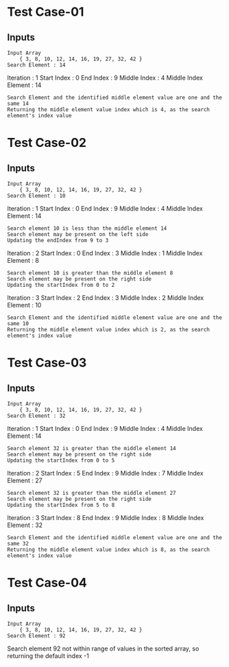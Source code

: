 # Test Case-01

Inputs
------------
	Input Array
		{ 3, 8, 10, 12, 14, 16, 19, 27, 32, 42 }
	Search Element : 14 
Iteration : 1 
	Start Index : 0 
	End Index : 9 
	Middle Index : 4 
	Middle Index Element : 14 

	Search Element and the identified middle element value are one and the same 14 
	Returning the middle element value index which is 4, as the search element's index value


# Test Case-02

Inputs
------------
	Input Array
		{ 3, 8, 10, 12, 14, 16, 19, 27, 32, 42 }
	Search Element : 10 
Iteration : 1 
	Start Index : 0 
	End Index : 9 
	Middle Index : 4 
	Middle Index Element : 14 

	Search element 10 is less than the middle element 14 
	Search element may be present on the left side
	Updating the endIndex from 9 to 3 

Iteration : 2 
	Start Index : 0 
	End Index : 3 
	Middle Index : 1 
	Middle Index Element : 8 

	Search element 10 is greater than the middle element 8 
	Search element may be present on the right side
	Updating the startIndex from 0 to 2 

Iteration : 3 
	Start Index : 2 
	End Index : 3 
	Middle Index : 2 
	Middle Index Element : 10 

	Search Element and the identified middle element value are one and the same 10 
	Returning the middle element value index which is 2, as the search element's index value


# Test Case-03

Inputs
------------
	Input Array
		{ 3, 8, 10, 12, 14, 16, 19, 27, 32, 42 }
	Search Element : 32 
Iteration : 1 
	Start Index : 0 
	End Index : 9 
	Middle Index : 4 
	Middle Index Element : 14 

	Search element 32 is greater than the middle element 14 
	Search element may be present on the right side
	Updating the startIndex from 0 to 5 

Iteration : 2 
	Start Index : 5 
	End Index : 9 
	Middle Index : 7 
	Middle Index Element : 27 

	Search element 32 is greater than the middle element 27 
	Search element may be present on the right side
	Updating the startIndex from 5 to 8 

Iteration : 3 
	Start Index : 8 
	End Index : 9 
	Middle Index : 8 
	Middle Index Element : 32 

	Search Element and the identified middle element value are one and the same 32 
	Returning the middle element value index which is 8, as the search element's index value


# Test Case-04

Inputs
------------
	Input Array
		{ 3, 8, 10, 12, 14, 16, 19, 27, 32, 42 }
	Search Element : 92 
Search element 92 not within range of values in the sorted array, so returning the default index -1 

